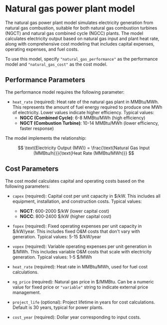 # Natural gas power plant model

The natural gas power plant model simulates electricity generation from natural gas combustion, suitable for both natural gas combustion turbines (NGCT) and natural gas combined cycle (NGCC) plants. The model calculates electricity output based on natural gas input and plant heat rate, along with comprehensive cost modeling that includes capital expenses, operating expenses, and fuel costs.

To use this model, specify `"natural_gas_performance"` as the performance model and `"natural_gas_cost"` as the cost model.

## Performance Parameters

The performance model requires the following parameter:

- `heat_rate` (required): Heat rate of the natural gas plant in MMBtu/MWh. This represents the amount of fuel energy required to produce one MWh of electricity. Lower values indicate higher efficiency. Typical values:
  - **NGCC (Combined Cycle)**: 6-8 MMBtu/MWh (high efficiency)
  - **NGCT (Combustion Turbine)**: 10-14 MMBtu/MWh (lower efficiency, faster response)

The model implements the relationship:

$$
\text{Electricity Output (MW)} = \frac{\text{Natural Gas Input (MMBtu/h)}}{\text{Heat Rate (MMBtu/MWh)}}
$$

## Cost Parameters

The cost model calculates capital and operating costs based on the following parameters:

- `capex` (required): Capital cost per unit capacity in $/kW. This includes all equipment, installation, and construction costs. Typical values:
  - **NGCT**: 600-2000 $/kW (lower capital cost)
  - **NGCC**: 800-2400 $/kW (higher capital cost)

- `fopex` (required): Fixed operating expenses per unit capacity in \$/kW/year. This includes fixed O&M costs that don't vary with generation. Typical values: 5-15 \$/kW/year

- `vopex` (required): Variable operating expenses per unit generation in \$/MWh. This includes variable O&M costs that scale with electricity generation. Typical values: 1-5 \$/MWh

- `heat_rate` (required): Heat rate in MMBtu/MWh, used for fuel cost calculations.

- `ng_price` (required): Natural gas price in $/MMBtu. Can be a numeric value for fixed price or `"variable"` string to indicate external price management.

- `project_life` (optional): Project lifetime in years for cost calculations. Default is 30 years, typical for power plants.

- `cost_year` (required): Dollar year corresponding to input costs.
